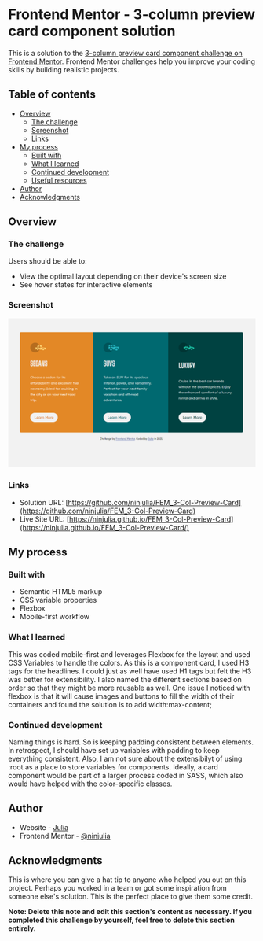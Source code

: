 # Frontend Mentor - 3-column preview card component solution

This is a solution to the [3-column preview card component challenge on Frontend Mentor](https://www.frontendmentor.io/challenges/3column-preview-card-component-pH92eAR2-). Frontend Mentor challenges help you improve your coding skills by building realistic projects.

## Table of contents

- [Overview](#overview)
  - [The challenge](#the-challenge)
  - [Screenshot](#screenshot)
  - [Links](#links)
- [My process](#my-process)
  - [Built with](#built-with)
  - [What I learned](#what-i-learned)
  - [Continued development](#continued-development)
  - [Useful resources](#useful-resources)
- [Author](#author)
- [Acknowledgments](#acknowledgments)

## Overview

### The challenge

Users should be able to:

- View the optimal layout depending on their device's screen size
- See hover states for interactive elements

### Screenshot

![screenshot](screenshot.png?raw=true)

### Links

- Solution URL: [https://github.com/ninjulia/FEM_3-Col-Preview-Card](https://github.com/ninjulia/FEM_3-Col-Preview-Card)
- Live Site URL: [https://ninjulia.github.io/FEM_3-Col-Preview-Card](https://ninjulia.github.io/FEM_3-Col-Preview-Card/)

## My process

### Built with

- Semantic HTML5 markup
- CSS variable properties
- Flexbox
- Mobile-first workflow

### What I learned

This was coded mobile-first and leverages Flexbox for the layout and used CSS Variables to handle the colors. As this is a component card, I used H3 tags for the headlines. I could just as well have used H1 tags but felt the H3 was better for extensibility. I also named the different sections based on order so that they might be more reusable as well. One issue I noticed with flexbox is that it will cause images and buttons to fill the width of their containers and found the solution is to add width:max-content;

### Continued development

Naming things is hard. So is keeping padding consistent between elements. In retrospect, I should have set up variables with padding to keep everything consistent. Also, I am not sure about the extensibilyt of using :root as a place to store variables for components. Ideally, a card component would be part of a larger process coded in SASS, which also would have helped with the color-specific classes.

## Author

- Website - [Julia](https://www.becausejulia.com)
- Frontend Mentor - [@ninjulia](https://www.frontendmentor.io/profile/ninjulia)

## Acknowledgments

This is where you can give a hat tip to anyone who helped you out on this project. Perhaps you worked in a team or got some inspiration from someone else's solution. This is the perfect place to give them some credit.

**Note: Delete this note and edit this section's content as necessary. If you completed this challenge by yourself, feel free to delete this section entirely.**
